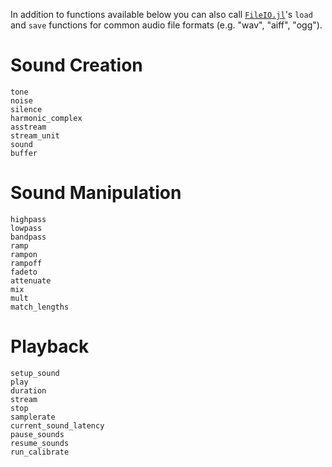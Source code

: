 In addition to functions available below you can also call
[`FileIO.jl`](https://github.com/JuliaIO/FileIO.jl)'s `load` and `save`
functions for common audio file formats (e.g. "wav", "aiff", "ogg").

# Sound Creation

```@docs
tone
noise
silence
harmonic_complex
asstream
stream_unit
sound
buffer
```

# Sound Manipulation

```@docs
highpass
lowpass
bandpass
ramp
rampon
rampoff
fadeto
attenuate
mix
mult
match_lengths
```

# Playback

```@docs
setup_sound 
play
duration
stream
stop
samplerate
current_sound_latency
pause_sounds
resume_sounds
run_calibrate
```

